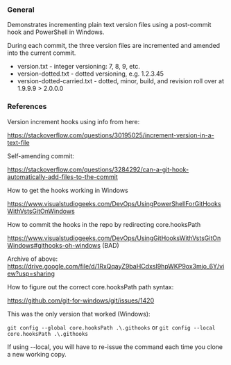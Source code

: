 
### General
Demonstrates incrementing plain text version files using a post-commit hook and PowerShell in Windows.

During each commit, the three version files are incremented and amended into the current commit.

 - version.txt - integer versioning: 7, 8, 9, etc.
 - version-dotted.txt - dotted versioning, e.g. 1.2.3.45
 - version-dotted-carried.txt - dotted, minor, build, and revision roll over at 1.9.9.9 > 2.0.0.0

### References

Version increment hooks using info from here:

https://stackoverflow.com/questions/30195025/increment-version-in-a-text-file

Self-amending commit:

https://stackoverflow.com/questions/3284292/can-a-git-hook-automatically-add-files-to-the-commit

How to get the hooks working in Windows

https://www.visualstudiogeeks.com/DevOps/UsingPowerShellForGitHooksWithVstsGitOnWindows

How to commit the hooks in the repo by redirecting core.hooksPath

https://www.visualstudiogeeks.com/DevOps/UsingGitHooksWithVstsGitOnWindows#githooks-oh-windows (BAD)

Archive of above:
https://drive.google.com/file/d/1RxQqayZ9baHCdxsI9hpWKP9ox3mjo_6Y/view?usp=sharing

How to figure out the correct core.hooksPath path syntax:

https://github.com/git-for-windows/git/issues/1420

This was the only version that worked (Windows):

```git config --global core.hooksPath .\.githooks```
or
```git config --local core.hooksPath .\.githooks```

If using --local, you will have to re-issue the command each time you clone a new working copy.
